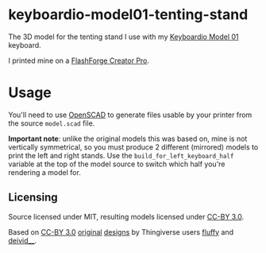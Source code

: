 # keyboardio-model01-tenting-stand
The 3D model for the tenting stand I use with my [Keyboardio Model 01](https://keyboard.io) keyboard.

I printed mine on a [FlashForge Creator Pro](http://www.flashforge.com/creator-pro-3d-printer/).

# Usage
You'll need to use [OpenSCAD](http://www.openscad.org/) to generate files usable by your printer from the source `model.scad` file.

**Important note**: unlike the original models this was based on, mine is not vertically symmetrical, so you must produce 2 different (mirrored) models to print the left and right stands. Use the `build_for_left_keyboard_half` variable at the top of the model source to switch which half you're rendering a model for.

## Licensing

Source licensed under MIT, resulting models licensed under [CC-BY 3.0](https://creativecommons.org/licenses/by/3.0/).

Based on [CC-BY 3.0](https://creativecommons.org/licenses/by/3.0/) [original](https://www.thingiverse.com/thing:2803754) [designs](https://www.thingiverse.com/thing:3047870) by Thingiverse users [fluffy](https://www.thingiverse.com/fluffy/about) and [deivid__](https://www.thingiverse.com/deivid__/about).
